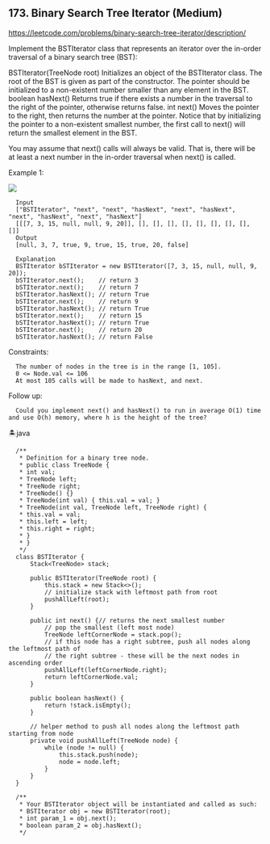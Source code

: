 ## 173. Binary Search Tree Iterator (Medium)
https://leetcode.com/problems/binary-search-tree-iterator/description/

Implement the BSTIterator class that represents an iterator over the in-order traversal of a binary search tree (BST):

BSTIterator(TreeNode root) Initializes an object of the BSTIterator class. The root of the BST is given as part of the constructor. The pointer should be initialized to a non-existent number smaller than any element in the BST.
boolean hasNext() Returns true if there exists a number in the traversal to the right of the pointer, otherwise returns false.
int next() Moves the pointer to the right, then returns the number at the pointer.
Notice that by initializing the pointer to a non-existent smallest number, the first call to next() will return the smallest element in the BST.

You may assume that next() calls will always be valid. That is, there will be at least a next number in the in-order traversal when next() is called.

 

Example 1:

![](https://assets.leetcode.com/uploads/2018/12/25/bst-tree.png)   

      Input
      ["BSTIterator", "next", "next", "hasNext", "next", "hasNext", "next", "hasNext", "next", "hasNext"]
      [[[7, 3, 15, null, null, 9, 20]], [], [], [], [], [], [], [], [], []]
      Output
      [null, 3, 7, true, 9, true, 15, true, 20, false]
      
      Explanation
      BSTIterator bSTIterator = new BSTIterator([7, 3, 15, null, null, 9, 20]);
      bSTIterator.next();    // return 3
      bSTIterator.next();    // return 7
      bSTIterator.hasNext(); // return True
      bSTIterator.next();    // return 9
      bSTIterator.hasNext(); // return True
      bSTIterator.next();    // return 15
      bSTIterator.hasNext(); // return True
      bSTIterator.next();    // return 20
      bSTIterator.hasNext(); // return False
 

Constraints:

      The number of nodes in the tree is in the range [1, 105].
      0 <= Node.val <= 106
      At most 105 calls will be made to hasNext, and next.
 

Follow up:

      Could you implement next() and hasNext() to run in average O(1) time and use O(h) memory, where h is the height of the tree?


  🏝️java
            
      /**
       * Definition for a binary tree node.
       * public class TreeNode {
       * int val;
       * TreeNode left;
       * TreeNode right;
       * TreeNode() {}
       * TreeNode(int val) { this.val = val; }
       * TreeNode(int val, TreeNode left, TreeNode right) {
       * this.val = val;
       * this.left = left;
       * this.right = right;
       * }
       * }
       */
      class BSTIterator {
          Stack<TreeNode> stack;
      
          public BSTIterator(TreeNode root) {
              this.stack = new Stack<>();
              // initialize stack with leftmost path from root
              pushAllLeft(root);
          }
      
          public int next() {// returns the next smallest number
              // pop the smallest (left most node)
              TreeNode leftCornerNode = stack.pop();
              // if this node has a right subtree, push all nodes along the leftmost path of
              // the right subtree - these will be the next nodes in ascending order
              pushAllLeft(leftCornerNode.right);
              return leftCornerNode.val;
          }
      
          public boolean hasNext() {
              return !stack.isEmpty();
          }
      
          // helper method to push all nodes along the leftmost path starting from node
          private void pushAllLeft(TreeNode node) {
              while (node != null) {
                  this.stack.push(node);
                  node = node.left;
              }
          }
      }
      
      /**
       * Your BSTIterator object will be instantiated and called as such:
       * BSTIterator obj = new BSTIterator(root);
       * int param_1 = obj.next();
       * boolean param_2 = obj.hasNext();
       */
